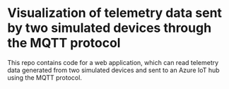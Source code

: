 # Visualization of telemetry data sent by two simulated devices through the MQTT protocol

This repo contains code for a web application, which can read telemetry data generated from two simulated devices and sent to an Azure IoT hub using the MQTT protocol.


